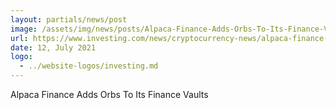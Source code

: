 ```yaml
---
layout: partials/news/post
image: /assets/img/news/posts/Alpaca-Finance-Adds-Orbs-To-Its-Finance-Vaults-investing.jpeg
url: https://www.investing.com/news/cryptocurrency-news/alpaca-finance-adds-orbs-token-to-its-alpaca-vault-2555454
date: 12, July 2021
logo: 
  - ../website-logos/investing.md
---
```


Alpaca Finance Adds Orbs To Its Finance Vaults